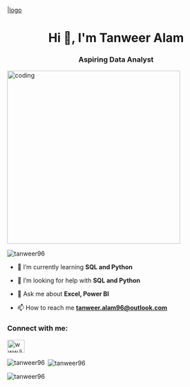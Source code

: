 |[logo](https://github.com/tanweer96/tanweer96/blob/main/o.png)
<h1 align="center">Hi 👋, I'm Tanweer Alam</h1>
<h3 align="center">Aspiring Data Analyst</h3>

<img alighn="right" alt="coding" width="400" src="https://lottiefiles.com/free-animation/group-working-fE1yDgYtQu">

<p align="left"> <img src="https://komarev.com/ghpvc/?username=tanweer96&label=Profile%20views&color=0e75b6&style=flat" alt="tanweer96" /> </p>

- 🌱 I’m currently learning **SQL and Python**

- 🤝 I’m looking for help with **SQL and Python**

- 💬 Ask me about **Excel, Power BI**

- 📫 How to reach me **tanweer.alam96@outlook.com**

<h3 align="left">Connect with me:</h3>
<p align="left">
<a href="https://linkedin.com/in/www.linkedin.com/in/mrtanweeralam" target="blank"><img align="center" src="https://raw.githubusercontent.com/rahuldkjain/github-profile-readme-generator/master/src/images/icons/Social/linked-in-alt.svg" alt="www.linkedin.com/in/mrtanweeralam" height="30" width="40" /></a>
</p>

<p><img align="left" src="https://github-readme-stats.vercel.app/api/top-langs?username=tanweer96&show_icons=true&locale=en&layout=compact" alt="tanweer96" /></p>

<p>&nbsp;<img align="center" src="https://github-readme-stats.vercel.app/api?username=tanweer96&show_icons=true&locale=en" alt="tanweer96" /></p>

<p><img align="center" src="https://github-readme-streak-stats.herokuapp.com/?user=tanweer96&" alt="tanweer96" /></p>
